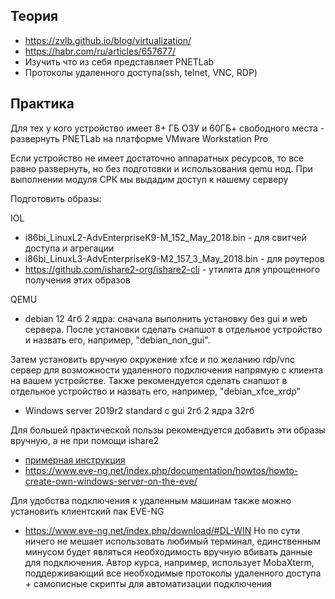 ## Теория

- https://zvlb.github.io/blog/virtualization/
- https://habr.com/ru/articles/657677/
- Изучить что из себя представляет PNETLab
- Протоколы удаленного доступа(ssh, telnet, VNC, RDP)

## Практика

Для тех у кого устройство имеет 8+ ГБ ОЗУ и 60ГБ+ свободного места - развернуть PNETLab на платформе VMware Workstation Pro

Если устройство не имеет достаточно аппаратных ресурсов, то все равно развернуть, но без подготовки и использования qemu нод. При выполнении модуля СРК мы выдадим доступ к нашему серверу

Подготовить образы:

IOL

- i86bi_LinuxL2-AdvEnterpriseK9-M_152_May_2018.bin - для свитчей доступа и агрегации
- i86bi_LinuxL3-AdvEnterpriseK9-M2_157_3_May_2018.bin - для роутеров
- https://github.com/ishare2-org/ishare2-cli - утилита для упрощенного получения этих образов

QEMU

- debian 12 4гб 2 ядра: сначала выполнить установку без gui и web сервера. После установки сделать снапшот в отдельное устройство и назвать его, например, "debian_non_gui".

Затем установить вручную окружение xfce и по желанию rdp/vnc сервер для возможности удаленного подключения напрямую с клиента на вашем устройстве. Также рекомендуется сделать снапшот в отдельное устройство и назвать его, например, "debian_xfce_xrdp"

- Windows server 2019r2 standard с gui 2гб 2 ядра 32гб

Для большей практической пользы рекомендуется добавить эти образы вручную, а не при помощи ishare2

- [примерная инструкция](PNETLab%20добавление%20QEMU%20образов.pdf)
- https://www.eve-ng.net/index.php/documentation/howtos/howto-create-own-windows-server-on-the-eve/

Для удобства подключения к удаленным машинам также можно установить клиентский пак EVE-NG

- https://www.eve-ng.net/index.php/download/#DL-WIN
  Но по сути ничего не мешает использовать любимый терминал, единственным минусом будет являться необходимость вручную вбивать данные для подключения. Автор курса, например, использует MobaXterm, поддерживающий все необходимые протоколы удаленного доступа + самописные скрипты для автоматизации подключения
